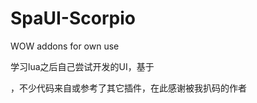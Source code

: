 # SpaUI-Scorpio
WOW addons for own use

学习lua之后自己尝试开发的UI，基于

[Scorpio]: https://github.com/kurapica/Scorpio	"Scorpio"

，不少代码来自或参考了其它插件，在此感谢被我扒码的作者

